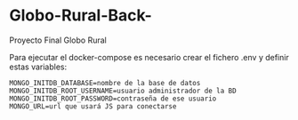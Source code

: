 # Globo-Rural-Back-
Proyecto Final Globo Rural 


Para ejecutar el docker-compose es necesario crear el fichero .env y definir estas variables:
```
MONGO_INITDB_DATABASE=nombre de la base de datos
MONGO_INITDB_ROOT_USERNAME=usuario administrador de la BD
MONGO_INITDB_ROOT_PASSWORD=contraseña de ese usuario
MONGO_URL=url que usará JS para conectarse
```